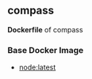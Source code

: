 ## compass

**Dockerfile** of compass

### Base Docker Image

* [node:latest](https://registry.hub.docker.com/_/node/)
